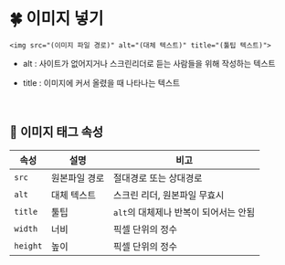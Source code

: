 # 🍀 이미지 넣기

`<img src="(이미지 파일 경로)" alt="(대체 텍스트)" title="(툴팁 텍스트)">`

- alt : 사이트가 없어지거나 스크린리더로 듣는 사람들을 위해 작성하는 텍스트

- title : 이미지에 커서 올렸을 때 나타나는 텍스트

<br>

## 🧸 이미지 태그 속성

| 속성     | 설명          | 비고                                  |
| -------- | ------------- | ------------------------------------- |
| `src`    | 원본파일 경로 | 절대경로 또는 상대경로                |
| `alt`    | 대체 텍스트   | 스크린 리더, 원본파일 무효시          |
| `title`  | 툴팁          | `alt`의 대체제나 반복이 되어서는 안됨 |
| `width`  | 너비          | 픽셀 단위의 정수                      |
| `height` | 높이          | 픽셀 단위의 정수                      |
